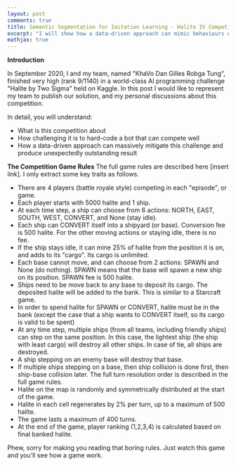 ```yaml
---
layout: post
comments: true
title: Semantic Segmentation for Imitation Learning - Halite IV Competition
excerpt: "I will show how a data-driven approach can mimic behaviours of other bots that are extremely hard to code."
mathjax: true
---
```


**Introduction**

In September 2020, I and my team, named "KhaVo Dan Gilles Robga Tung", finished very high (rank 9/1140) in a world-class AI programming challenge "Halite by Two Sigma" held on Kaggle.
In this post I would like to represent my team to publish our solution, and my personal discussions about this competition.

In detail, you will understand:
+ What is this competition about
+ How challenging it is to hard-code a bot that can compete well
+ How a data-driven approach can massively mitigate this challenge and produce unexpectedly outstanding result


**The Competition Game Rules**
The full game rules are described here [insert link]. I only extract some key traits as follows.

- There are 4 players (battle royale style) competing in each "episode", or game.
- Each player starts with 5000 halite and 1 ship.
- At each time step, a ship can choose from 6 actions: NORTH, EAST, SOUTH, WEST, CONVERT, and None (stay idle).
- Each ship can CONVERT itself into a shipyard (or base). Conversion fee is 500 halite. For the other moving actions or staying idle, there is no fee.
- If the ship stays idle, it can mine 25% of halite from the position it is on, and adds to its "cargo". Its cargo is unlimited.
- Each base cannot move, and can choose from 2 actions: SPAWN and None (do nothing). SPAWN means that the base will spawn a new ship on its position. SPAWN fee is 500 halite.
- Ships need to be move back to any base to deposit its cargo. The deposited halite will be added to the bank. This is similar to a Starcraft game.
- In order to spend halite for SPAWN or CONVERT, halite must be in the bank (except the case that a ship wants to CONVERT itself, so its cargo is valid to be spent)
- At any time step, multiple ships (from all teams, including friendly ships) can step on the same position. In this case, the lightest ship (the ship with least cargo) will destroy all other ships. In case of tie, all ships are destroyed.
- A ship stepping on an enemy base will destroy that base.
- If multiple ships stepping on a base, then ship collision is done first, then ship-base collision later. The full turn resolution order is described in the full game rules.
- Halite on the map is randomly and symmetrically distributed at the start of the game.
- Halite in each cell regenerates by 2% per turn, up to a maximum of 500 halite.
- The game lasts a maximum of 400 turns.
- At the end of the game, player ranking (1,2,3,4) is calculated based on final banked halite.

Phew, sorry for making you reading that boring rules. Just watch this game and you'll see how a game work.

